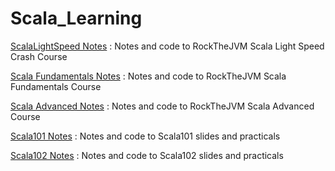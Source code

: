 # Scala_Learning

[ScalaLightSpeed Notes](ScalaLightSpeed) : Notes and code to RockTheJVM Scala Light Speed Crash Course 

[Scala Fundamentals Notes](udemy-scala-beginners) : Notes and code to RockTheJVM Scala Fundamentals Course

[Scala Advanced Notes](udemy-scala-advanced) : Notes and code to RockTheJVM Scala Advanced Course

[Scala101 Notes](Scala101) : Notes and code to Scala101 slides and practicals

[Scala102 Notes](Scala102) : Notes and code to Scala102 slides and practicals
